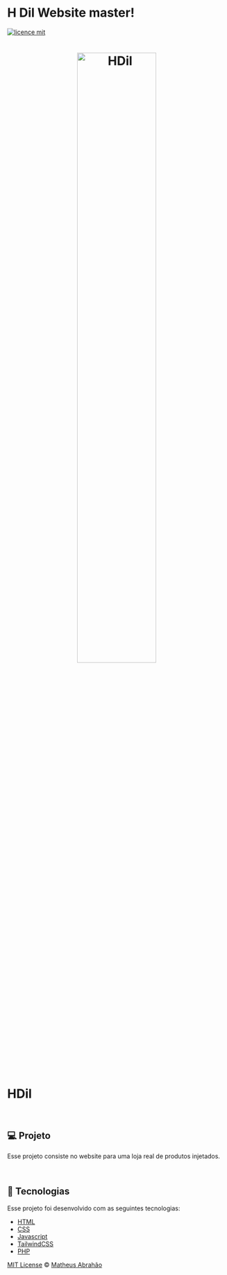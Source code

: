 # H Dil Website master!

[![licence mit](https://img.shields.io/badge/licence-MIT-blue.svg)](https://github.com/mamalvares/hdil-master-v2-tailwind/blob/main/LICENSE)

<h1 align="center">
    <img alt="HDil" title="HDil" src="https://hdil.netlify.app/src/images/logo%20-%20bordered.png" style="width: 60%;"/>
</h1>

<h1>HDil</h1>

<br>

## 💻 Projeto
Esse projeto consiste no website para uma loja real de produtos injetados.

<br>

## 🚀 Tecnologias
Esse projeto foi desenvolvido com as seguintes tecnologias:
- [HTML](#)
- [CSS](#)
- [Javascript](#)
- [TailwindCSS](#)
- [PHP](#)

[MIT License](./LICENSE) © [Matheus Abrahão](https://github.com/mamalvares)
